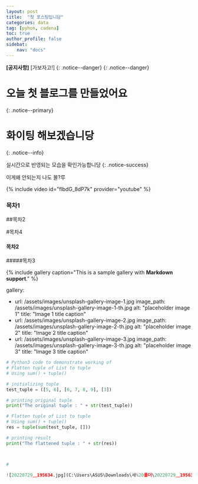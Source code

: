 ```yaml
---
layout: post
title:  "첫 포스팅입니담"
categories: data
tag: [pyhon, cadena]
toc: true
author_profile: false
sidebat:
    nav: "docs"
---
```


**[공지사항]** [가보자고!]
{: .notice--danger}
{: .notice--danger}

# 오늘 첫 블로그를 만들었어요
{: .notice--primary}

# 화이팅 해보겠습니당
{: .notice--info}

실시간으로 반영되는 모습을 확인가능합니당
{: .notice-success}

이게왜 안되는지 나도 몰?루

{% include video id="flbdG_8dP7k" provider="youtube" %}



### 목차1

##목차2

#목차4

$$$$

#### 목차2

#####목차3

{% include gallery caption="This is a sample gallery with **Markdown support**." %}

gallery:
  - url: /assets/images/unsplash-gallery-image-1.jpg
    image_path: /assets/images/unsplash-gallery-image-1-th.jpg
    alt: "placeholder image 1"
    title: "Image 1 title caption"
  - url: /assets/images/unsplash-gallery-image-2.jpg
    image_path: /assets/images/unsplash-gallery-image-2-th.jpg
    alt: "placeholder image 2"
    title: "Image 2 title caption"
  - url: /assets/images/unsplash-gallery-image-3.jpg
    image_path: /assets/images/unsplash-gallery-image-3-th.jpg
    alt: "placeholder image 3"
    title: "Image 3 title caption"



```python
# Python3 code to demonstrate working of
# Flatten tuple of List to tuple
# Using sum() + tuple()

# initializing tuple
test_tuple = ([5, 6], [6, 7, 8, 9], [3])

# printing original tuple
print("The original tuple : " + str(test_tuple))

# Flatten tuple of List to tuple
# Using sum() + tuple()
res = tuple(sum(test_tuple, []))

# printing result
print("The flattened tuple : " + str(res))



# 

![20220729＿195634.jpg](C:\Users\ASUS\Downloads\새%20폴더\20220729＿195634.jpg)
```
